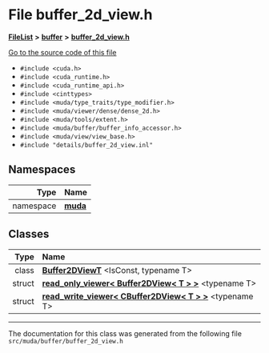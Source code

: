 

# File buffer\_2d\_view.h



[**FileList**](files.md) **>** [**buffer**](dir_9b44f68c181db0b11e9502e462454d05.md) **>** [**buffer\_2d\_view.h**](buffer__2d__view_8h.md)

[Go to the source code of this file](buffer__2d__view_8h_source.md)



* `#include <cuda.h>`
* `#include <cuda_runtime.h>`
* `#include <cuda_runtime_api.h>`
* `#include <cinttypes>`
* `#include <muda/type_traits/type_modifier.h>`
* `#include <muda/viewer/dense/dense_2d.h>`
* `#include <muda/tools/extent.h>`
* `#include <muda/buffer/buffer_info_accessor.h>`
* `#include <muda/view/view_base.h>`
* `#include "details/buffer_2d_view.inl"`













## Namespaces

| Type | Name |
| ---: | :--- |
| namespace | [**muda**](namespacemuda.md) <br> |


## Classes

| Type | Name |
| ---: | :--- |
| class | [**Buffer2DViewT**](classmuda_1_1_buffer2_d_view_t.md) &lt;IsConst, typename T&gt;<br> |
| struct | [**read\_only\_viewer&lt; Buffer2DView&lt; T &gt; &gt;**](structmuda_1_1read__only__viewer_3_01_buffer2_d_view_3_01_t_01_4_01_4.md) &lt;typename T&gt;<br> |
| struct | [**read\_write\_viewer&lt; CBuffer2DView&lt; T &gt; &gt;**](structmuda_1_1read__write__viewer_3_01_c_buffer2_d_view_3_01_t_01_4_01_4.md) &lt;typename T&gt;<br> |



















































------------------------------
The documentation for this class was generated from the following file `src/muda/buffer/buffer_2d_view.h`

